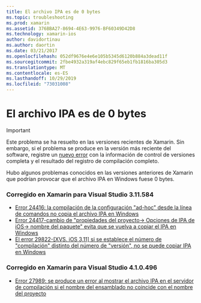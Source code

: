 ```yaml
---
title: El archivo IPA es de 0 bytes
ms.topic: troubleshooting
ms.prod: xamarin
ms.assetid: 376BBA27-8694-4E63-9976-BF60349D42D8
ms.technology: xamarin-ios
author: davidortinau
ms.author: daortin
ms.date: 03/21/2017
ms.openlocfilehash: 052df9676e4e6e105b5345d6120b884a3dead11f
ms.sourcegitcommit: 2fbe4932a319af4ebc829f65eb1fb1816ba305d3
ms.translationtype: MT
ms.contentlocale: es-ES
ms.lasthandoff: 10/29/2019
ms.locfileid: "73031008"
---
```

# <a name="ipa-file-is-0-bytes"></a>El archivo IPA es de 0 bytes

> [!IMPORTANT]
> Este problema se ha resuelto en las versiones recientes de Xamarin. Sin embargo, si el problema se produce en la versión más reciente del software, registre un [nuevo error](~/cross-platform/troubleshooting/questions/howto-file-bug.md) con la información de control de versiones completa y el resultado del registro de compilación completo.

Hubo algunos problemas conocidos en las versiones anteriores de Xamarin que podrían provocar que el archivo IPA en Windows fuese 0 bytes. 

### <a name="fixed-in-xamarin-for-visual-studio-311584"></a>Corregido en Xamarin para Visual Studio 3.11.584 

- [Error 24416: la compilación de la configuración "ad-hoc" desde la línea de comandos no copia el archivo IPA en Windows](https://bugzilla.xamarin.com/show_bug.cgi?id=24416)
- [Error 24417-cambio de "propiedades del proyecto-> Opciones de IPA de iOS-> nombre del paquete" evita que se vuelva a copiar el IPA en Windows](https://bugzilla.xamarin.com/show_bug.cgi?id=24417)
- [El error 29822-[XVS. iOS 3,11] si se establece el número de "compilación" distinto del número de "versión", no se puede copiar IPA en Windows](https://bugzilla.xamarin.com/show_bug.cgi?id=29822)

### <a name="fixed-in-xamarin-for-visual-studio-410496"></a>Corregido en Xamarin para Visual Studio 4.1.0.496

- [Error 27989: se produce un error al mostrar el archivo IPA en el servidor de compilación si el nombre del ensamblado no coincide con el nombre del proyecto](https://bugzilla.xamarin.com/show_bug.cgi?id=27989)
